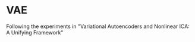 # VAE
Following the experiments in "Variational Autoencoders and Nonlinear ICA: A Unifying Framework"
